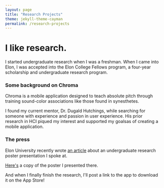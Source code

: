 ```yaml
---
layout: page
title: "Research Projects"
theme: jekyll-theme-cayman
permalink: /research-projects
---
```


# I like research.

I started undergraduate research when I was a freshman. When I came into Elon, I was accepted into the Elon College Fellows program, a four-year scholarship and undergraduate research program.

### Some background on Chroma

Chroma is a mobile application designed to teach absolute pitch through training sound-color associations like those found in synesthetes. 

I found my current mentor, Dr. Dugald Hutchings, while searching for someone with experience and passion in user experience. His prior research in HCI piqued my interest and supported my goalsas of creating a mobile application.

### The press

Elon University recently wrote [an article](https://www.elon.edu/u/news/2019/12/05/elon-college-fellows-poster-session-tells-the-story-of-elon/) about an undergraduate research poster presentation I spoke at.

[Here's](https://www.slideshare.net/slideshow/embed_code/key/sHq1DY6bwRYY5y) a copy of the poster I presented there.

And when I finally finish the research, I'll post a link to the app to download it on the App Store!
